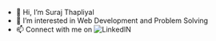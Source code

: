 - 👋 Hi, I’m Suraj Thapliyal
- 👀 I’m interested in Web Development and Problem Solving
- 📫 Connect with me on ![LinkedIN](https://www.linkedin.com/in/surajthapliyal/)

<!---
surajthapliyal/surajthapliyal is a ✨ special ✨ repository because its `README.md` (this file) appears on your GitHub profile.
You can click the Preview link to take a look at your changes.
--->
